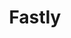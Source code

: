 ---
blog: https://www.fastly.com/blog
codehost: https://github.com/https://github.com/fastly
facebook: https://www.facebook.com/FastlyCDN
images:
- fastly-icon.svg
- fastly-ar21.svg
linkedin: https://www.linkedin.com/company/fastly
logohandle: fastly
sort: fastly
title: Fastly
twitter: https://x.com/fastly
website: https://www.fastly.com/
wikipedia: https://en.wikipedia.org/wiki/Fastly
---
